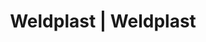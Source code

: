 ---
Link: "file:/Users/vinayakpatel/Downloads/www.weldplast.cz/eshop_products_compare/add/eshop-products-variant230"
product_name: "null"
product_id: "null"
title: "Weldplast | Weldplast"
product_desc: ""
product_specs: ""
product_downloads: ""
href: ""
accessories: ""
similar_products: ""
---